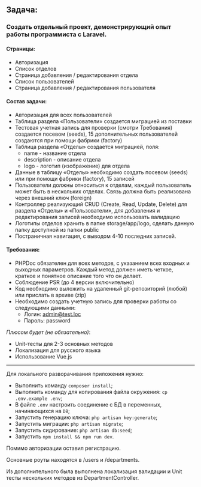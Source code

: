 ## Задача:
### Создать отдельный проект, демонстрирующий опыт работы программиста с Laravel.
#### Страницы:
* Авторизация
* Список отделов
* Страница добавления / редактирования отдела
* Список пользователей
* Страница добавления / редактирования пользователя
#### Состав задачи:
* Авторизация для всех пользователей
* Таблица раздела «Пользователи» создается миграцией из поставки
* Тестовая учетная запись для проверки (смотри Требования) создается посевом (seeds), 15 дополнительных пользователей создаются при помощи фабрики (factory)
* Таблица раздела «Отделы» создается миграцией, поля:
    * name - название отдела
    * description - описание отдела
    * logo - логотип (изображение) для отдела
* Данные в таблицу «Отделы» необходимо создать посевом (seeds) или при помощи фабрики (factory), 15 записей
* Пользователи должны относиться к отделам, каждый пользователь может быть в нескольких отделах. Связь должна быть реализована через внешний ключ (foreign)
* Контроллер реализующий CRUD (Create, Read, Update, Delete) для раздела «Отделы» и «Пользователи», для добавления и редактирования записей необходимо использовать валидацию
* Логотипы отделов хранить в папке storage/app/logo, сделать данную папку доступной из папки public
* Постраничная навигация, с выводом 4-10 последних записей.
#### Требования:
* PHPDoc обязателен для всех методов, с указанием всех входных и выходных параметров. Каждый метод должен иметь четкое, краткое и понятное описание того что он делает.
* Соблюдение PSR (до 4 версии включительно)
* Код необходимо выложить на удаленный git-репозиторий (любой) или прислать в архиве (zip)
* Необходимо создать учетную запись для проверки работы со следующими данными:
    * Логин: admin@test.loc
    * Пароль: password

*Плюсом будет (не обязательно)*:
* Unit-тесты для 2-3 основных методов
* Локализация для русского языка
* Использование Vue.js
___
Для локального разворачивания приложения нужно:
* Выполнить команду `composer install`;
* Выполнить команду для копирования файла окружения: `cp .env.example .env`;
* В файле `.env` настроить соединение с БД в переменных, начинающихся на `DB`;
* Запустить генерацию ключа: `php artisan key:generate`;
* Запустить миграции: `php artisan migrate`;
* Запустить сидирование: `php artisan db:seed`;
* Запустить `npm install && npm run dev`.

Помимо авторизации оставил регистрацию.

Основные роуты находятся в /users и /departments.

Из дополнительного была выполнена локализация валидации и Unit тесты нескольких методов из DepartmentController.
